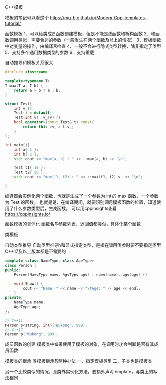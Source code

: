 C++模板

模板的笔记可以看这个
https://mq-b.github.io/Modern-Cpp-templates-tutorial/

函数模板
1、可以给类成员函数创建模板，但是不能是虚函数和析构函数
2、和函数调用类似，需要合适的参数（一般发生在两个函数及以上的情况）
3、模板函数中对变量的操作，由编译器检查
4、一般不会进行隐式类型转换，除非指定了类型
5、支持多个通用数据类型的参数
6、支持重载

自动推导和模板关系很大

```c++
#include <iostream>

template<typename T>
T max(T a, T b) {
    return a > b ? a : b;
}

struct Test{
    int v_{};
    Test() = default;
    Test(int v) :v_(v) {}
    bool operator>(const Test& t) const{
        return this->v_ > t.v_;
    }
};

int main(){
    int a{ 1 };
    int b{ 2 };
    std::cout << "max(a, b) : " << ::max(a, b) << '\n';

    Test t1{ 10 };
    Test t2{ 20 };
    std::cout << "max(t1, t2) : " << ::max(t1, t2).v_ << '\n';

}
```

编译器会实例化两个函数，也就是生成了一个参数为 int 的 max 函数，一个参数为 Test 的函数。
也就是说，在编译期间，就要识别调用模板函数的位置，知道使用了什么参数类型后，生成函数。
可以用cppinsights查看 https://cppinsights.io/

函数模板的具体化
函数名与参数列表、返回值都类似，具体化某个函数


类模板

自动类型推导
自动类型推导h和显式指定类型，是指在调用传参时要不要指定类型 C++17及以上版本都是不需要的
```c++
template <class NameType, class AgeType>
class Person {
public:
    Person(NameType name, AgeType age) : name(name), age(age) {}
    
    void Show() {
        cout << "Name: " << name << "\tAge: " << age << endl;
    }
private:
    NameType name;
    AgeType age;
};

// C++11
Person p<string, int>("Wukong", 999);
// C++17
Person p("Wukong", 999);
```

成员函数的创建
模板类中如果使用了模板的对象，在调用时才会判断是否有其成员函数



模板类的继承
类模板继承有两种办法
一、指定模板类型
二、子类也是模板类


另一个比较类似的情况，是类外实例化方法，要额外声明template，与类上的写法相同

